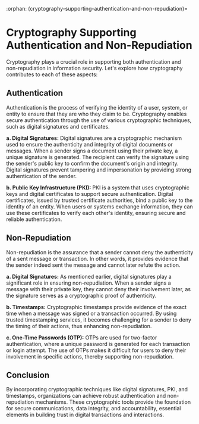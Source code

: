 :orphan:
(cryptography-supporting-authentication-and-non-repudiation)=

# Cryptography Supporting Authentication and Non-Repudiation

Cryptography plays a crucial role in supporting both authentication and non-repudiation in information security. Let's explore how cryptography contributes to each of these aspects:

## Authentication

Authentication is the process of verifying the identity of a user, system, or entity to ensure that they are who they claim to be. Cryptography enables secure authentication through the use of various cryptographic techniques, such as digital signatures and certificates.

**a. Digital Signatures:** Digital signatures are a cryptographic mechanism used to ensure the authenticity and integrity of digital documents or messages. When a sender signs a document using their private key, a unique signature is generated. The recipient can verify the signature using the sender's public key to confirm the document's origin and integrity. Digital signatures prevent tampering and impersonation by providing strong authentication of the sender.

**b. Public Key Infrastructure (PKI):** PKI is a system that uses cryptographic keys and digital certificates to support secure authentication. Digital certificates, issued by trusted certificate authorities, bind a public key to the identity of an entity. When users or systems exchange information, they can use these certificates to verify each other's identity, ensuring secure and reliable authentication.

## Non-Repudiation

Non-repudiation is the assurance that a sender cannot deny the authenticity of a sent message or transaction. In other words, it provides evidence that the sender indeed sent the message and cannot later refute the action.

**a. Digital Signatures:** As mentioned earlier, digital signatures play a significant role in ensuring non-repudiation. When a sender signs a message with their private key, they cannot deny their involvement later, as the signature serves as a cryptographic proof of authenticity.

**b. Timestamps:** Cryptographic timestamps provide evidence of the exact time when a message was signed or a transaction occurred. By using trusted timestamping services, it becomes challenging for a sender to deny the timing of their actions, thus enhancing non-repudiation.

**c. One-Time Passwords (OTP):** OTPs are used for two-factor authentication, where a unique password is generated for each transaction or login attempt. The use of OTPs makes it difficult for users to deny their involvement in specific actions, thereby supporting non-repudiation.

## Conclusion

By incorporating cryptographic techniques like digital signatures, PKI, and timestamps, organizations can achieve robust authentication and non-repudiation mechanisms. These cryptographic tools provide the foundation for secure communications, data integrity, and accountability, essential elements in building trust in digital transactions and interactions.